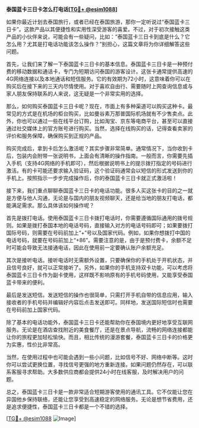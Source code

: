 **泰国蓝卡三日卡怎么打电话[[TG💪+ @esim1088](https://t.me/s/esim1088)]**

如果你最近计划去泰国旅行，或者已经在泰国旅游，那你一定听说过“泰国蓝卡三日卡”。这款产品以其便捷性和实用性深受游客的喜爱。不过，对于初次接触这类产品的小伙伴来说，可能会有一些疑问，比如：“泰国蓝卡三日卡到底是什么？它怎么用？尤其是打电话功能该怎么操作？”别担心，这篇文章将为你详细解答这些问题。

首先，让我们来了解一下泰国蓝卡三日卡的基本信息。泰国蓝卡三日卡是一种预付费的移动数据和通话卡，专门为短期访问泰国的游客设计。这张卡通常提供高速的4G网络连接以及本地通话和短信服务。它的有效期为72小时，这意味着你可以在购买后在接下来的三天内尽情使用。对于喜欢自由行、需要随时上网查询信息或与家人朋友保持联系的人来说，这无疑是一个非常实用的选择。

那么，如何购买泰国蓝卡三日卡呢？现在，市面上有多种渠道可以购买这种卡。最常见的方式是在机场的柜台购买，比如曼谷素万那普国际机场就有不少售卖点。此外，你也可以通过一些在线平台订购，比如淘宝、京东等电商平台，甚至可以直接通过社交媒体上的官方账号进行购买。当然，选择在线购买的话，记得查看卖家的评价和服务保障，确保购买到正规的产品。

购买完成后，拿到卡后怎么激活呢？其实步骤非常简单。通常情况下，当你收到卡后，包装内会附带一张说明书，上面会有清晰的操作指南。一般而言，你需要先插入手机（支持4G网络的手机即可），然后根据说明书上的提示拨打指定的号码进行激活。有的卡可能还要求输入验证码，这个验证码通常会以短信的形式发送到你的手机上。按照指示一步步完成操作后，你的泰国蓝卡三日卡就正式激活啦！

接下来，我们重点聊聊泰国蓝卡三日卡的电话功能。很多人买这张卡的目的之一就是方便与他人沟通，无论是与国内的朋友视频聊天，还是给当地的朋友打电话，都能满足需求。那么具体该如何操作呢？

首先是拨打电话。使用泰国蓝卡三日卡拨打电话时，你需要遵循国际通用的拨号规则。如果是拨打泰国本地的电话号码，直接输入对方的电话号码即可；如果要拨打国际号码，则需要在号码前加上“+”号以及国家代码。例如，如果你想拨打中国的电话号码，就要在号码前加上“+86”。需要注意的是，由于是预付费卡，余额不足时可能会导致无法接通电话，因此在使用前一定要确认账户余额充足。

其次是接听电话。接听电话时无需额外设置，只要确保你的手机处于开机状态，并且信号良好，就可以正常接听了。另外，如果你的手机支持双卡功能，可以考虑将泰国蓝卡三日卡作为副卡使用，这样既不影响原有的手机号码使用，又能享受泰国蓝卡带来的便利。

最后是发送短信。发送短信的操作也很简单，只需打开手机自带的信息应用，输入接收者的手机号码并编辑好内容后点击发送即可。同样地，发送国际短信时也需要在号码前加上国家代码。

除了基本的电话功能外，泰国蓝卡三日卡还能帮助你在泰国境内更好地享受互联网服务。无论是在酒店查找附近的美食餐厅，还是在景点导航，流畅的网络连接都能让你的旅程更加轻松愉快。而且，相比传统的漫游套餐，泰国蓝卡三日卡的价格更为实惠，性价比非常高。

当然，在使用过程中也可能会遇到一些小问题，比如信号不好、网络中断等。这时你可以尝试更换位置，寻找信号更强的地方重新连接。如果问题仍然存在，可以联系客服寻求帮助。大多数供应商都会提供24小时在线客服，及时解决用户的问题。

总之，泰国蓝卡三日卡是一款非常适合短期游客使用的通讯工具。它不仅能让您在异国他乡保持联络，还能让您享受到高速稳定的网络服务。无论是想节省费用，还是追求便捷性，泰国蓝卡三日卡都是一个不错的选择。

[[TG💪+ @esim1088](https://t.me/s/esim1088) ![Image](https://i.postimg.cc/4NQfJmqS/Snipaste-2025-05-13-00-14-12.png)]